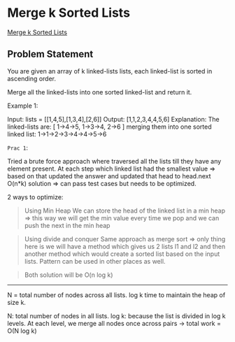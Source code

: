 # Merge k Sorted Lists

[Merge k Sorted Lists](https://leetcode.com/problems/merge-k-sorted-lists/description/)

## Problem Statement

You are given an array of k linked-lists lists, each linked-list is sorted in ascending order.

Merge all the linked-lists into one sorted linked-list and return it.

Example 1:

Input: lists = [[1,4,5],[1,3,4],[2,6]]
Output: [1,1,2,3,4,4,5,6]
Explanation: The linked-lists are:
[
1->4->5,
1->3->4,
2->6
]
merging them into one sorted linked list:
1->1->2->3->4->4->5->6

`Prac 1`:

Tried a brute force approach where traversed all the lists till they have any element present.
At each step which linked list had the smallest value => based on that updated the answer and updated that head to head.next
O(n\*k) solution => can pass test cases but needs to be optimized.

2 ways to optimize:

> Using Min Heap
> We can store the head of the linked list in a min heap => this way we will get the min value every time we pop and we can push the next in the min heap

> Using divide and conquer
> Same approach as merge sort => only thing here is we will have a method which gives us 2 lists l1 and l2 and then another method which would create a sorted list based on the input lists. Pattern can be used in other places as well.

> Both solution will be O(n log k)

---

N = total number of nodes across all lists.
log k time to maintain the heap of size k.

N: total number of nodes in all lists.
log k: because the list is divided in log k levels.
At each level, we merge all nodes once across pairs → total work = O(N log k)
